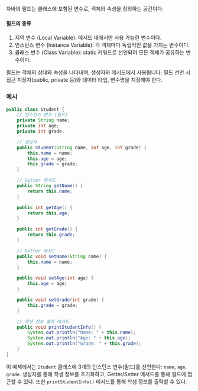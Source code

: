 자바의 필드는 클래스에 포함된 변수로, 객체의 속성을 정의하는 공간이다.

#### 필드의 종류
1. 지역 변수 (Local Variable): 메서드 내에서만 사용 가능한 변수이다.
2. 인스턴스 변수 (Instance Variable): 각 객체마다 독립적인 값을 가지는 변수이다.
3. 클래스 변수 (Class Variable): static 키워드로 선언되어 모든 객체가 공유하는 변수이다.

필드는 객체의 상태와 속성을 나타내며, 생성자와 메서드에서 사용됩니다. 필드 선언 시 접근 지정자(public, private 등)와 데이터 타입, 변수명을 지정해야 한다. 
### 예시
```java
public class Student {
    // 인스턴스 변수 (필드)
    private String name;
    private int age;
    private int grade;

    // 생성자
    public Student(String name, int age, int grade) {
        this.name = name;
        this.age = age;
        this.grade = grade;
    }

    // Getter 메서드
    public String getName() {
        return this.name;
    }

    public int getAge() {
        return this.age;
    }

    public int getGrade() {
        return this.grade;
    }

    // Setter 메서드
    public void setName(String name) {
        this.name = name;
    }

    public void setAge(int age) {
        this.age = age;
    }

    public void setGrade(int grade) {
        this.grade = grade;
    }

    // 학생 정보 출력 메서드
    public void printStudentInfo() {
        System.out.println("Name: " + this.name);
        System.out.println("Age: " + this.age);
        System.out.println("Grade: " + this.grade);
    }
}
```
이 예제에서는 `Student` 클래스에 3개의 인스턴스 변수(필드)를 선언한다: `name`, `age`, `grade`. 생성자를 통해 학생 정보를 초기화하고, Getter/Setter 메서드를 통해 필드에 접근할 수 있다. 또한 `printStudentInfo()` 메서드를 통해 학생 정보를 출력할 수 있다.
